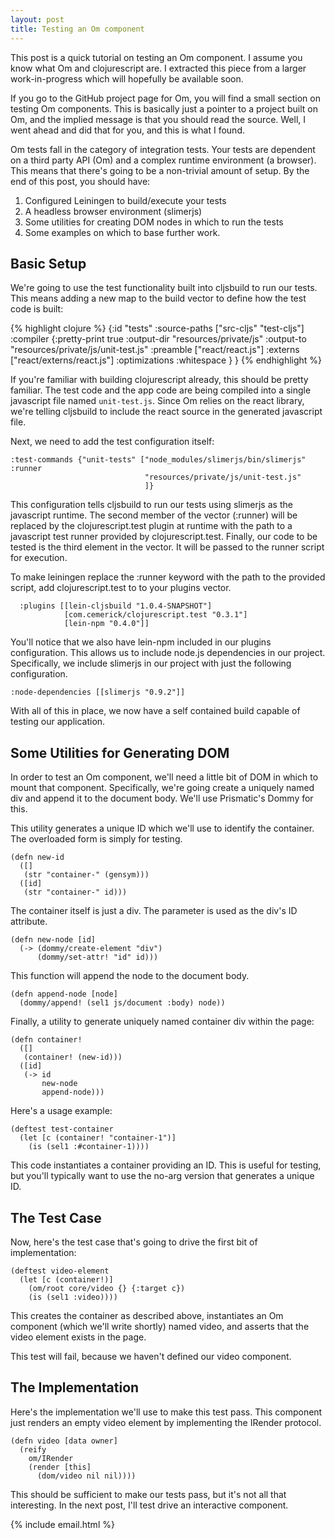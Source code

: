 ```yaml
---
layout: post
title: Testing an Om component
---
```


This post is a quick tutorial on testing an Om component.  I assume you know
what Om and clojurescript are.  I extracted this piece from a larger
work-in-progress which will hopefully be available soon.

If you go to the GitHub project page for Om, you will find a small section on
testing Om components.  This is basically just a pointer to a project built on
Om, and the implied message is that you should read the source.  Well, I went
ahead and did that for you, and this is what I found.

Om tests fall in the category of integration tests.  Your tests are dependent
on a third party API (Om) and a complex runtime environment (a browser).  This
means that there's going to be a non-trivial amount of setup.  By the end of
this post, you should have:

1. Configured Leiningen to build/execute your tests
2. A headless browser environment (slimerjs)
3. Some utilities for creating DOM nodes in which to run the tests
4. Some examples on which to base further work.

Basic Setup
-----------

We're going to use the test functionality built into cljsbuild to run our
tests.  This means adding a new map to the build vector to define how the test
code is built:

{% highlight clojure %}
    {:id "tests"
     :source-paths ["src-cljs" "test-cljs"]
     :compiler {:pretty-print true
                :output-dir "resources/private/js"
                :output-to "resources/private/js/unit-test.js"
                :preamble ["react/react.js"]
                :externs ["react/externs/react.js"]
                :optimizations :whitespace } }
{% endhighlight %}

If you're familiar with building clojurescript already, this should be pretty
familiar.  The test code and the app code are being compiled into a single
javascript file named `unit-test.js`.  Since Om relies on the react library,
we're telling cljsbuild to include the react source in the generated
javascript file.

Next, we need to add the test configuration itself:

    :test-commands {"unit-tests" ["node_modules/slimerjs/bin/slimerjs" :runner
                                  "resources/private/js/unit-test.js"
                                  ]}

This configuration tells cljsbuild to run our tests using slimerjs as the
javascript runtime.  The second member of the vector (:runner) will be replaced
by the clojurescript.test plugin at runtime with the path to a javascript test
runner provided by clojurescript.test.  Finally, our code to be tested is the
third element in the vector.  It will be passed to the runner script for
execution.

To make leiningen replace the :runner keyword with the path to the provided
script, add clojurescript.test to to your plugins vector.

      :plugins [[lein-cljsbuild "1.0.4-SNAPSHOT"]
                [com.cemerick/clojurescript.test "0.3.1"]
                [lein-npm "0.4.0"]]

You'll notice that we also have lein-npm included in our plugins configuration.
This allows us to include node.js dependencies in our project.  Specifically,
we include slimerjs in our project with just the following configuration.

    :node-dependencies [[slimerjs "0.9.2"]]

With all of this in place, we now have a self contained build capable of
testing our application.

Some Utilities for Generating DOM
---------------------------------

In order to test an Om component, we'll need a little bit of DOM in which to
mount that component.  Specifically, we're going create a uniquely named div
and append it to the document body. We'll use Prismatic's Dommy for this.

This utility generates a unique ID which we'll use to identify the container.
The overloaded form is simply for testing.

    (defn new-id 
      ([]
       (str "container-" (gensym)))
      ([id]
       (str "container-" id)))

The container itself is just a div.  The parameter is used as the div's ID
attribute.

    (defn new-node [id]
      (-> (dommy/create-element "div")
          (dommy/set-attr! "id" id)))

This function will append the node to the document body.

    (defn append-node [node]
      (dommy/append! (sel1 js/document :body) node))

Finally, a utility to generate uniquely named container div within the page:

    (defn container!
      ([]
       (container! (new-id)))
      ([id]
       (-> id
           new-node
           append-node)))

Here's a usage example:

    (deftest test-container
      (let [c (container! "container-1")]
        (is (sel1 :#container-1))))

This code instantiates a container providing an ID.  This is useful for
testing, but you'll typically want to use the no-arg version that generates a
unique ID.

The Test Case
-------------

Now, here's the test case that's going to drive the first bit of implementation:

    (deftest video-element
      (let [c (container!)]
        (om/root core/video {} {:target c})
        (is (sel1 :video))))

This creates the container as described above, instantiates an Om component
(which we'll write shortly) named video, and asserts that the video element
exists in the page.

This test will fail, because we haven't defined our video component.

The Implementation
------------------

Here's the implementation we'll use to make this test pass.  This component
just renders an empty video element by implementing the IRender protocol.

    (defn video [data owner]
      (reify
        om/IRender
        (render [this]
          (dom/video nil nil))))

This should be sufficient to make our tests pass, but it's not all that
interesting.  In the next post, I'll test drive an interactive component.

{% include email.html %}

